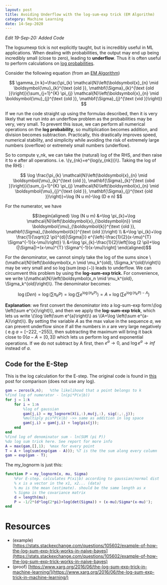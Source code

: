 ```yaml
---
layout: post
title: Avoiding Underflow with the log-sum-exp trick (EM Algorithm)
category: Machine Learning
date: 14-Sep-2020
---
```

<script type="text/javascript" async
  src="https://cdnjs.cloudflare.com/ajax/libs/mathjax/2.7.7/latest.js?config=TeX-MML-AM_CHTML">
</script>

*Edit 19-Sep-20: Added Code*

The logsumexp tick is not explicitly taught, but is incredibly useful in ML applications. When dealing with probabilities, the output may end up being incredibly small (close to zero), leading to **underflow**. Thus it is often useful to perform calculations on [log probabilities](https://en.wikipedia.org/wiki/Log_probability).

Consider the following equation (from an [EM Algorithm](2020-09-14-EM-Algorithm.md))

$$
\gamma_{n k}=\frac{\pi_{k} \mathcal{N}\left(\boldsymbol{x}_{n} \mid \boldsymbol{\mu}_{k}^{\text {old }}, \mathbf{\Sigma}_{k}^{\text {old }}\right)}{\sum_{j=1}^{K} \pi_{j} \mathcal{N}\left(\boldsymbol{x}_{n} \mid \boldsymbol{\mu}_{j}^{\text {old }}, \mathbf{\Sigma}_{j}^{\text {vid }}\right)}
$$

If we run the code straight up using the formulas described, then it is very likely that we run into an underflow problem as the probabilities may be very, very small. To prevent this issue, we can perform all numerical operations on the **log probability**, so multiplication becomes addition, and division becomes subtraction. Practically, this drastically improves speed, numerical stability, and simplicity while avoiding the risk of extremely large numbers (overflow) or extremely small numbers (underflow). 

So to compute γ_nk, we can take the (natural) log of the RHS, and then raise it to e after all operations. i.e. \\(γ_{nk}=e^{log⁡(γ_{nk})}\\). Taking the log of the RHS  :


$$
\log \frac{\pi_{k} \mathcal{N}\left(\boldsymbol{x}_{n} \mid \boldsymbol{\mu}_{k}^{\text {old }}, \mathbf{\Sigma}_{k}^{\text {obd }}\right)}{\sum_{j=1}^{K} \pi_{j} \mathcal{N}\left(\boldsymbol{x}_{n} \mid \boldsymbol{\mu}_{j}^{\text {old }}, \mathbf{\Sigma}_{j}^{\text {old }}\right)}=\log (N u m)-\log (D e n)
$$

For the numerator, we have

$$\begin{aligned}
\log (N u m) &=\log \pi_{k}+\log \mathcal{N}\left(\boldsymbol{x}_{\boldsymbol{n}} \mid \boldsymbol{\mu}_{\boldsymbol{k}}^{\text {old }}, \mathbf{\Sigma}_{\boldsymbol{k}}^{\text {old }}\right) \\
&=\log \pi_{k}+\log \frac{1}{\sqrt{(2 \pi)^{d}|\Sigma|}} e^{\left(-\frac{1}{2}(x-\mu)^{T} \Sigma^{-1}(x-\mu)\right)} \\
&=\log \pi_{k}-\frac{1}{2}\left[\log (2 \pi)+\log (|\Sigma|)+(x-\mu)^{T} \Sigma^{-1}(x-\mu)\right]
\end{aligned}$$

For the denominator, we cannot simply take the log of the sums since \\(\mathcal{N}\left(\boldsymbol(x_n \mid \mu_k^{old}, \Sigma_k^{old}\right)\\)
 may be very small and so $\log (\operatorname{sum}(\exp (-))$ leads to underflow. We can circumvent this problem by using the **log-sum-exp trick.** For convenience, we write \\(\mathcal{N}\left(\boldsymbol(x_n \mid \mu_k^{old}, \Sigma_k^{old}\right)\\). The denominator becomes:

$$
\log (D e n)=\log \left(\sum \pi_{k} P\right)=\log \left(\sum e^{\log \left(\pi_{k} P\right)}\right)=A+\log \left(\sum e^{\log \left(\pi_{k} P\right)-A}\right)
$$

**Explanation**: we first convert the denominator into a log-sum-exp form:\\(log \left(\sum e^{x}\right)\\), and then we apply the **log-sum-exp trick**, which lets us write \\(\log \left(\sum e^{a}\right)\\) as \\(A+\log \left(\sum e^{a-A}\right)\\). By setting the
variable $A$ as the max value in the sequence $a,$ we can prevent underflow since if all the numbers
in $x$ are very large negatively $($ e.g $a=[-222,-255]),$ then subtracting the maximum will bring it back close to $0(a-A=[0,3])$ which lets us perform log and exponential operations. If we do not subtract by A first, then $e^{a} \rightarrow 0,$ and $\log e^{a} \rightarrow inf$  instead of $a$.

## Code for the E-Step
This is the log calculation for the E-step. The original code is found in [this](2020-09-14-EM-Algorithm.md) post for comparison (does not use any log).

```Matlab
gam = zeros(k,n);   %the likelihood that a point belongs to k
%find log of numerator - ln(pi*P(x|b))
for j = 1:k
    for i = 1:n
        %log of gaussian
        gam(j,i) = my_lognorm(X(i,:),mu(j,:), sig(:,:,j));
        %multiply pis*P(x|b) ->> same as addition in log space
        gam(j,i) = gam(j,i) + log(pis(j));
    end
end
%find log of denominator sum - ln(SUM (pi P))
%do log sum trick here. See report for more info
A = max(gam,[],1);  %max for every point
T = A + log(sum(exp(gam - A))); %T is the the sum along every column
gam = exp(gam - T);
```

The my_lognorm is just this:
```Matlab
function P = my_lognorm(x, mu, Sigma)
    %For E-step. calculates P(xi|b) according to gaussian/normal dist
    % x is a vector in the x1, x2... (data)
    % mu is the mean (estimate). should be the same length as x
    % Sigma is the covariance matrix
    d = length(mu);
    P = -1/2*(d*log(2*pi)+log(det(Sigma)) + (x-mu)/Sigma*(x-mu)');
end
```

# Resources
- (example) [https://stats.stackexchange.com/questions/105602/example-of-how-the-log-sum-exp-trick-works-in-naive-bayes](https://stats.stackexchange.com/questions/105602/example-of-how-the-log-sum-exp-trick-works-in-naive-bayes)
- (proof) [https://www.xarg.org/2016/06/the-log-sum-exp-trick-in-machine-learning/](https://www.xarg.org/2016/06/the-log-sum-exp-trick-in-machine-learning/)

